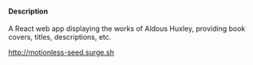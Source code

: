#### Description

A React web app displaying the works of Aldous Huxley, providing book covers, titles, descriptions, etc.

http://motionless-seed.surge.sh
